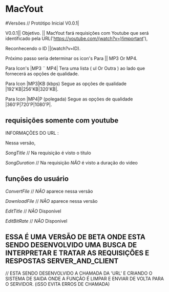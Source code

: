 # MacYout

#Versões // Protótipo Inicial V0.0.1|


V0.0.1|| Objetivo. || MacYout fará requisições com Youtube que será identificado pela URL('https://youtube.com/(watch?v=)!important'),

Reconhecendo o ID ||(watch?v=ID).

Próximo passo seria determinar os icon's Para || MP3 Or MP4. 

Para Icon's |MP3 ¨ MP4| Tera uma lista ( ul  Or Outra ) ao lado que fornecerá as opções de qualidade.

Para Icon |MP3|KB (kbps) Segue as opções de qualidade |192'KB|256'KB|320'KB|.

Para Icon |MP4|P (polegada) Segue as opções de qualidade |360'P|720'P|1080'P|.

## requisições somente com youtube ##

INFORMAÇÕES DO URL : 

Nessa versão,

*SongTitle* // Na requisição é visto o titulo

*SongDuration* // Na requisição *NÃO* é visto a duração do video

## funções do usuário

*ConvertFile* // *NÃO* aparece nessa versão

*DownloadFile* // *NÃO* aparece nessa versão

*EditTitle* // *NÃO* Disponível

*EditBitRate* // *NÃO* Disponível

## ESSA É UMA VERSÃO DE BETA ONDE ESTA SENDO DESENVOLVIDO UMA BUSCA DE INTERPRETAR E TRATAR AS REQUISIÇÕES E RESPOSTAS SERVER_AND_CLIENT ##

// ESTA SENDO DESENVOLVIDO A CHAMADA DA 'URL' E CRIANDO O SISTEMA DE SAIDA ONDE A FUNÇÃO É LIMPAR E ENVIAR DE VOLTA PARA O SERVIDOR. (iSSO EVITA ERROS DE CHAMADA)


